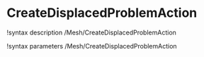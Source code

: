 <!-- MOOSE Documentation Stub: Remove this when content is added. -->

# CreateDisplacedProblemAction
!syntax description /Mesh/CreateDisplacedProblemAction

!syntax parameters /Mesh/CreateDisplacedProblemAction
